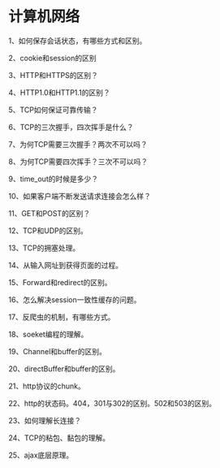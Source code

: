 # 计算机网络

1、如何保存会话状态，有哪些方式和区别。

2、cookie和session的区别

3、HTTP和HTTPS的区别？

4、HTTP1.0和HTTP1.1的区别？

5、TCP如何保证可靠传输？

6、TCP的三次握手，四次挥手是什么？

7、为何TCP需要三次握手？两次不可以吗？

8、为何TCP需要四次挥手？三次不可以吗？

9、time_out的时候是多少？

10、如果客户端不断发送请求连接会怎么样？

11、GET和POST的区别？

12、TCP和UDP的区别。

13、TCP的拥塞处理。

14、从输入网址到获得页面的过程。

15、Forward和redirect的区别。

16、怎么解决session一致性缓存的问题。

17、反爬虫的机制，有哪些方式。

18、soeket编程的理解。

19、Channel和buffer的区别。

20、directBuffer和buffer的区别。

21、http协议的chunk。

22、http的状态码。404，301与302的区别。502和503的区别。

23、如何理解长连接？

24、TCP的粘包、黏包的理解。

25、ajax底层原理。